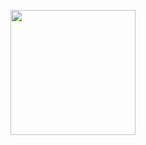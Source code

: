 <p align="center"> <img src="https://github.com/user-attachments/assets/340199f6-2643-4b1c-b65a-22c443a91208" width="200"/>  </p>
